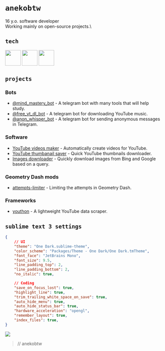 # `anekobtw`
16 y.o. software developer\
Working mainly on open-source projects.\

## `tech`
<img src="https://cdn.jsdelivr.net/gh/devicons/devicon@latest/icons/python/python-original.svg" width=50 height=50 /> <img src="https://cdn.jsdelivr.net/gh/devicons/devicon@latest/icons/git/git-original.svg" width=50 height=50 /> <img src="https://cdn.jsdelivr.net/gh/devicons/devicon@latest/icons/docker/docker-original.svg" width=50 height=50 />

## `projects`
### Bots
- [@mind_mastery_bot](https://github.com/anekobtw/mind-mastery) - A telegram bot with many tools that will help study.
- [@free_yt_dl_bot](https://github.com/anekobtw/youtube-dl-bot) - A telegram bot for downloading YouTube music.
- [@anon_whisper_bot](https://github.com/anekobtw/anon_whisper_bot) - A telegram bot for sending anonymous messages in Telegram.
### Software
- [YouTube videos maker](https://github.com/anekobtw/yt-videos-maker) - Automatically create videos for YouTube.
- [YouTube thumbanail saver](https://github.com/anekobtw/youtube-thumbnail-saver) - Quick YouTube thumbnails downloader.
- [Images downloader](https://github.com/anekobtw/images-downloader) - Quickly download images from Bing and Google based on a query.
### Geometry Dash mods
- [attempts-limiter](https://github.com/anekobtw/attempts-limiter) - Limiting the attempts in Geometry Dash.
### Frameworks
- [youthon](https://github.com/anekobtw/youthon) - A lightweight YouTube data scraper.

## `sublime text 3 settings`
```json
{
	// UI
	"theme": "One Dark.sublime-theme",
	"color_scheme": "Packages/Theme - One Dark/One Dark.tmTheme",
	"font_face": "JetBrains Mono",
	"font_size": 9.5,
	"line_padding_top": 2,
	"line_padding_bottom": 2,
	"no_italic": true,

	// Coding
	"save_on_focus_lost": true,
	"highlight_line": true,
	"trim_trailing_white_space_on_save": true,
	"auto_hide_menu": true,
	"auto_hide_status_bar": true,
	"hardware_acceleration": "opengl",
	"remember_layout": true,
	"index_files": true,
}
```

![](https://komarev.com/ghpvc/?username=anekobtw&label=Profile%20views&color=2d6ecf&style=flat)
> // anekobtw
